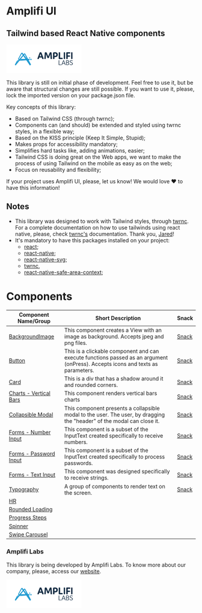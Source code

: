 # Amplifi UI

## Tailwind based React Native components

<img src="https://raw.githubusercontent.com/Amplifi-Labs/amplifiui/main/amplifiui-mobile/files/Amplifi-Labs-Logo.png" alt="Amplifi UI Logo" width=200  />

This library is still on initial phase of development. Feel free to use it, but be aware that structural changes are still possible. If you want to use it, please, lock the imported version on your package.json file.

Key concepts of this library:

- Based on Tailwind CSS (through twrnc);
- Components can (and should) be extended and styled using twrnc styles, in a flexible way;
- Based on the KISS principle (Keep It Simple, Stupid);
- Makes props for accessibility mandatory;
- Simplifies hard tasks like, adding animations, easier;
- Tailwind CSS is doing great on the Web apps, we want to make the process of using Tailwind on the mobile as easy as on the web;
- Focus on reusability and flexibility;

If your project uses Amplifi UI, please, let us know! We would love :heart: to have this information!

## Notes
- This library was designed to work with Tailwind styles, through [twrnc](https://www.npmjs.com/package/twrnc). For a complete documentation on how to use tailwinds using react native, please, check [twrnc's](https://www.npmjs.com/package/twrnc) documentation. Thank you, [Jared](https://www.npmjs.com/~jaredhenderson)!
- It's mandatory to have this packages installed on your project:
  - [react](https://www.npmjs.com/package/react);
  - [react-native](https://www.npmjs.com/package/react-native);
  - [react-native-svg](https://www.npmjs.com/package/react-native-svg);
  - [twrnc](https://www.npmjs.com/package/twrnc),
  - [react-native-safe-area-context](https://www.npmjs.com/package/react-native-safe-area-context);

# Components

| Component Name/Group                                 | Short Description                                                                                                               | Snack                                                                                                 |
| ---------------------------------------------------- | ------------------------------------------------------------------------------------------------------------------------------- | ----------------------------------------------------------------------------------------------------- |
| [BackgroundImage](/readmes/background-image.md)      | This component creates a View with an image as background. Accepts jpeg and png files.                                          | [Snack](https://snack.expo.dev/@paulorieck/amplifi-ui---mobile---backgroundimage?platform=ios)        |
| [Button](/readmes/button.md)                         | This is a clickable component and can execute functions passed as an argument (onPress). Accepts icons and texts as parameters. | [Snack](https://snack.expo.dev/@paulorieck/amplifi-ui---mobile---button?platform=ios)                 |
| [Card](/readmes/card.md)                             | This is a div that has a shadow around it and rounded corners.                                                                  | [Snack](https://snack.expo.dev/@paulorieck/amplifi-ui---mobile---card?platform=ios)                   |
| [Charts - Vertical Bars](/readmes/charts.md)         | This component renders vertical bars charts                                                                                     | [Snack](https://snack.expo.dev/@paulorieck/amplifi-ui---mobile---charts---vertical-bars?platform=ios) |
| [Collapsible Modal](/readmes/collapsible-modal.md)   | This component presents a collapsible modal to the user. The user, by dragging the "header" of the modal can close it.          | [Snack](https://snack.expo.dev/@paulorieck/amplifi-ui---mobile---collapsible-modal?platform=ios)      |
| [Forms - Number Input](/readmes/input-number.md)     | This component is a subset of the InputText created specifically to receive numbers.                                            | [Snack](https://snack.expo.dev/@paulorieck/amplifi-ui---forms--input-number?platform=ios)             |
| [Forms - Password Input](/readmes/input-password.md) | This component is a subset of the InputText created specifically to process passwords.                                          | [Snack](https://snack.expo.dev/@paulorieck/amplifi-ui---forms--input-password?platform=ios)           |
| [Forms - Text Input](/readmes/input-text.md)         | This component was designed specifically to receive strings.                                                                    | [Snack](https://snack.expo.dev/@paulorieck/amplifi-ui---forms--input-text?platform=ios)               |
| [Typography](/readmes/typography.md)                 | A group of components to render text on the screen.                                                                             | [Snack](https://snack.expo.dev/@paulorieck/amplifi-ui---text-typography?platform=ios)                 |
| [HR](/readmes/hr.md)                                 |                                                                                                                                 |                                                                                                       |
| [Rounded Loading](/readmes/loading-round.md)         |                                                                                                                                 |                                                                                                       |
| [Progress Steps](/readmes/progress-steps.md)         |                                                                                                                                 |                                                                                                       |
| [Spinner](/readmes/spinner.md)                       |                                                                                                                                 |                                                                                                       |
| [Swipe Carousel](/readmes/swipe-carousel.md)         |                                                                                                                                 |                                                                                                       |

### Amplifi Labs

This library is being developed by Amplifi Labs. To know more about our company, please, access our [website](https://www.amplifilabs.com).

<img src="https://raw.githubusercontent.com/Amplifi-Labs/amplifiui/main/amplifiui-mobile/files/Amplifi-Labs-Logo.png" alt="Amplifi UI Logo" width=200  />
